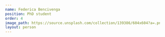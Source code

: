 ```yaml
---
name: Federica Bencivenga
position: PhD student
order: 4
image_path: https://source.unsplash.com/collection/139386/604x604?a=.png
layout: person
---
```

